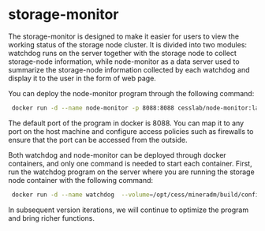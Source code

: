 # storage-monitor

The storage-monitor is designed to make it easier for users to view the working status of the storage node cluster. It is divided into two modules: watchdog runs on the server together with the storage node to collect storage-node information, while node-monitor as a data server used to summarize the storage-node information collected by each watchdog and display it to the user in the form of web page.

You can deploy the node-monitor program through the following command:

```sh
 docker run -d --name node-monitor -p 8088:8088 cesslab/node-monitor:latest
```
The default port of the program in docker is 8088. You can map it to any port on the host machine and configure access policies such as firewalls to ensure that the port can be accessed from the outside.

Both watchdog and node-monitor can be deployed through docker containers, and only one command is needed to start each container. First, run the watchdog program on the server where you are running the storage node container with the following command:

```sh
 docker run -d --name watchdog  --volume=/opt/cess/mineradm/build/config.yaml:/opt/miner/config.yaml --volume=/var/run/docker.sock:/var/run/docker.sock cesslab/storage-watchdog:latest
```

In subsequent version iterations, we will continue to optimize the program and bring richer functions.
